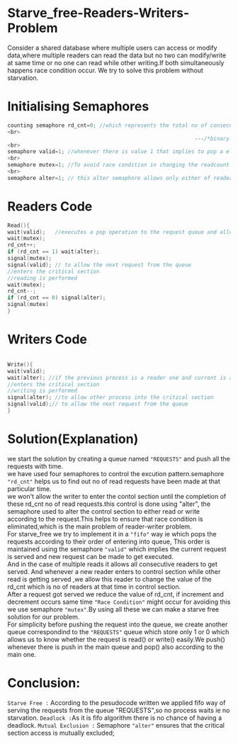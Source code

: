 # Starve_free-Readers-Writers-Problem
Consider a shared database where multiple users can access or modify data,where multiple readers can read the data but no two can modify/write at same time or no one can read while other writing.If both simultaneously happens race condition occur. We try to solve this problem without starvation.
<br>
# Initialising Semaphores
```C++
counting semaphore rd_cnt=0; //which represents the total no of consecutive readers,helps in allowing all at once;
<br>
                                                           ---/*binary semaphores*/---
<br>
semaphore valid=1; //whenever there is value 1 that implies to pop a element from the request queue and execute the request;
<br>
semaphore mutex=1; //To avoid race condition in changing the readcount value in readers section.
<br>
semaphore alter=1; // this alter semaphore allows only either of reader or writer to enter into critical section. 
```
# Readers Code

```C++
Read(){
wait(valid);   //executes a pop operation to the request queue and allows one after other
wait(mutex);
rd_cnt++;
if (rd_cnt == 1) wait(alter);
signal(mutex);
signal(valid); // to allow the next request from the queue
//enters the critical section
//reading is performed
wait(mutex);
rd_cnt--;
if (rd_cnt == 0) signal(alter);
signal(mutex)
}
```
# Writers Code
```C++

Write(){
wait(valid);
wait(alter); //if the previous process is a reader one and current is a writer this allows to excute after the signal
//enters the critical section
//writing is performed
signal(alter); //to allow other process into the critical section
signal(valid);// to allow the next request from the queue
}
```
# Solution(Explanation)
we start the solution by creating a queue named `"REQUESTS"` and push all the requests with time.
<br>
we have used four semaphores to control the excution pattern.semaphore `"rd_cnt"` helps us to find out no of read requests have been made at that particular time.
<br>we won't allow the writer to enter the contol section until the completion of these rd_cnt no of read requests.this control is done using "alter", the semaphore used to alter the control section to either read or write according to the request.This helps to ensure that race condition is eliminated,which is the main problem of reader-writer problem.
<br>
For starve_free we try to implement it in a `"fifo"` way ie which pops the requests according to their order of entering into queue, This order is maintained using the semaphore `"valid"` which implies the current request is served and new request can be made to get executed. 
<br>
And in the case of multiple reads it allows all consecutive readers to get served. And whenever a new reader enters to control section while other read is getting served ,we allow this reader to change the value of the rd_cnt which is no of readers at that time in control section.
<br>
After a request got served we reduce the value of rd_cnt, if increment and decrement occurs same time `"Race Condition"` might occur for avoiding this we use semaphore `"mutex"`.By using all these we can make a starve free solution for our problem.
<br>
For simplicity before pushing the request into the queue, we create another queue correspondind to the `"REQUESTS"` queue which store only 1 or 0 which allows us to know whether the request is read() or write() easily.We push() whenever there is push in the main queue and pop() also according to the main one.
# Conclusion:
`Starve Free :` According to the pesudocode written we applied fifo way of serving the requests from the queue "REQUESTS",so no process waits ie no starvation.
`Deadlock :`As it is fifo algorithm there is no chance of having a deadlock.
`Mutual Exclusion :` Semaphore `"alter"` ensures that the critical section access is mutually excluded;

